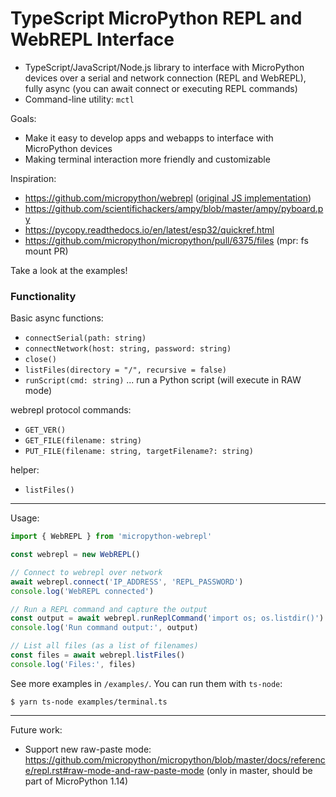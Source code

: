 # TypeScript MicroPython REPL and WebREPL Interface

* TypeScript/JavaScript/Node.js library to interface with MicroPython devices over a serial and network connection (REPL and WebREPL), fully async (you can await connect or executing REPL commands)
* Command-line utility: `mctl`

Goals:

* Make it easy to develop apps and webapps to interface with MicroPython devices
* Making terminal interaction more friendly and customizable

Inspiration:

* https://github.com/micropython/webrepl ([original JS implementation](https://github.com/micropython/webrepl/blob/master/webrepl.html))
* https://github.com/scientifichackers/ampy/blob/master/ampy/pyboard.py
* https://pycopy.readthedocs.io/en/latest/esp32/quickref.html
* https://github.com/micropython/micropython/pull/6375/files (mpr: fs mount PR)

Take a look at the examples!

### Functionality

Basic async functions:
- `connectSerial(path: string)`
- `connectNetwork(host: string, password: string)`
- `close()`
- `listFiles(directory = "/", recursive = false)`
- `runScript(cmd: string)` ... run a Python script (will execute in RAW mode)

webrepl protocol commands:
- `GET_VER()`
- `GET_FILE(filename: string)`
- `PUT_FILE(filename: string, targetFilename?: string)`

helper:
- `listFiles()`


---

Usage:

```js
import { WebREPL } from 'micropython-webrepl'

const webrepl = new WebREPL()

// Connect to webrepl over network
await webrepl.connect('IP_ADDRESS', 'REPL_PASSWORD')
console.log('WebREPL connected')

// Run a REPL command and capture the output
const output = await webrepl.runReplCommand('import os; os.listdir()')
console.log('Run command output:', output)

// List all files (as a list of filenames)
const files = await webrepl.listFiles()
console.log('Files:', files)
```

See more examples in `/examples/`. You can run them with `ts-node`:

```shell
$ yarn ts-node examples/terminal.ts
```

---

Future work:

* Support new raw-paste mode: https://github.com/micropython/micropython/blob/master/docs/reference/repl.rst#raw-mode-and-raw-paste-mode (only in master, should be part of MicroPython 1.14)
